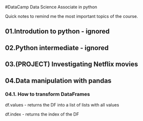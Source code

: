#DataCamp Data Science Associate in python

Quick notes to remind me the most important topics of the course.

## 01.Introdution to python - ignored
## 02.Python intermediate - ignored
## 03.(PROJECT) Investigating Netflix movies
## 04.Data manipulation with pandas
### 04.1. How to transform DataFrames
df.values - returns the DF into a list of lists with all values

df.index - returns the index of the DF
